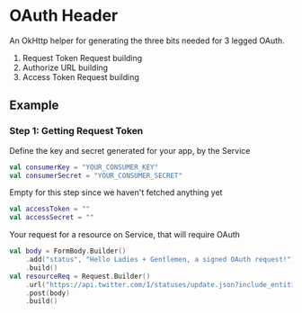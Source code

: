 # OAuth Header

An OkHttp helper for generating the three bits needed for 3 legged OAuth. 

1. Request Token Request building
2. Authorize URL building
3. Access Token Request building

## Example

### Step 1: Getting Request Token

Define the key and secret generated for your app, by the Service

```kotlin
val consumerKey = "YOUR_CONSUMER_KEY"
val consumerSecret = "YOUR_CONSUMER_SECRET"
```

Empty for this step since we haven't fetched anything yet

```kotlin
val accessToken = ""
val accessSecret = ""
```

Your request for a resource on Service, that will require OAuth

```kotlin
val body = FormBody.Builder()
    .add("status", "Hello Ladies + Gentlemen, a signed OAuth request!")
    .build()
val resourceReq = Request.Builder()
    .url("https://api.twitter.com/1/statuses/update.json?include_entities=true")
    .post(body)
    .build()
```

